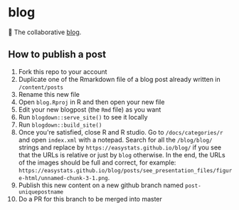 # blog
:mega: The collaborative [blog](https://easystats.github.io/blog/).



## How to publish a post

1. Fork this repo to your account
2. Duplicate one of the Rmarkdown file of a blog post already written in `/content/posts`
3. Rename this new file
4. Open `blog.Rproj` in R and then open your new file
5. Edit your new blogpost (the `Rmd` file) as you want
6. Run `blogdown::serve_site()` to see it locally
7. Run `blogdown::build_site()`
8. Once  you're satisfied, close R and R studio. Go to `/docs/categories/r` and open `index.xml` with a notepad. Search for all the `/blog/blog/` strings and replace by `https://easystats.github.io/blog/` if you see that the URLs is relative or just by `blog` otherwise. In the end, the URLs of the images should be full and correct, for example: `https://easystats.github.io/blog/posts/see_presentation_files/figure-html/unnamed-chunk-3-1.png`.
9. Publish this new content on a new github branch named `post-uniquepostname`
10. Do a PR for this branch to be merged into master